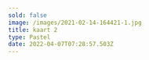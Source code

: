 ```yaml
---
sold: false
image: /images/2021-02-14-164421-1.jpg
title: kaart 2
type: Pastel
date: 2022-04-07T07:28:57.503Z
---
```

